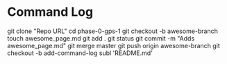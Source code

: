 # Command Log
git clone "Repo URL"
cd phase-0-gps-1
git checkout -b awesome-branch
touch awesome_page.md
git add .
git status
git commit -m "Adds awesome_page.md"
git merge master
git push origin awesome-branch
git checkout -b add-command-log
subl 'README.md'